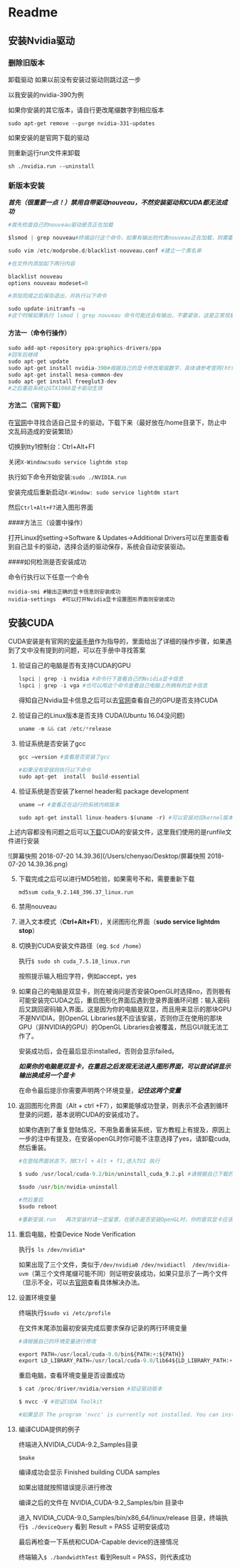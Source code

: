 # Readme



## 安装Nvidia驱动



### 删除旧版本



卸载驱动 如果以前没有安装过驱动则跳过这一步



以我安装的nvidia-390为例

 

如果你安装的其它版本，请自行更改尾缀数字到相应版本

 

`sudo apt-get remove --purge nvidia-331-updates`

 

如果安装的是官网下载的驱动



则重新运行run文件来卸载



`sh ./nvidia.run --uninstall`



### 新版本安装



***首先（很重要一点！）禁用自带驱动nouveau，不然安装驱动和CUDA都无法成功***

```python
#首先检查自己的nouveau驱动是否正在加载

$lsmod | grep nouveau#终端运行这个命令，如果有输出则代表nouveau正在加载，则需要执行以下命令，否则跳过这段内容

sudo vim /etc/modprobe.d/blacklist-nouveau.conf #建立一个黑名单 

#在文件内添加如下两行内容

blacklist nouveau
options nouveau modeset=0

#添加完成之后保存退出，并执行以下命令

sudo update-initramfs –u
#这个时候如果执行 lsmod | grep nouveau 命令可能还会有输出，不要紧张，这是正常现象，按照官网说法，当我们重启电脑之后自带驱动才会被禁止
```





#### 方法一（命令行操作）

```python
sudo add-apt-repository ppa:graphics-drivers/ppa 
#回车后继续 
sudo apt-get update 
sudo apt-get install nvidia-390#根据自己的显卡修改尾缀数字，具体请参考官网(http://www.nvidia.com/Download/index.aspx?lang=cn)
sudo apt-get install mesa-common-dev 
sudo apt-get install freeglut3-dev 
#之后重启系统让GTX1060显卡驱动生效 
```



#### 方法二（官网下载）

在[官网](http://www.nvidia.com/Download/index.aspx?lang=cn)中寻找合适自己显卡的驱动，下载下来（最好放在/home目录下，防止中文乱码造成的安装繁琐）



切换到tty1控制台：Ctrl+Alt+F1 



关闭`X-Window`:`sudo service lightdm stop`



执行如下命令开始安装:`sudo ./NVIDIA.run` 



安装完成后重新启动`X-Window: sudo service lightdm start`



然后`Ctrl+Alt+F7`进入图形界面



####方法三（设置中操作）



打开Linux的setting->Software & Updates->Additional Drivers可以在里面查看到自己显卡的驱动，选择合适的驱动保存，系统会自动安装驱动。



####如何检测是否安装成功

命令行执行以下任意一个命令

```
nvidia-smi #输出正确的显卡信息则安装成功   
nvidia-settings  #可以打开Nvidia显卡设置图形界面则安装成功
```





## 安装CUDA



CUDA安装是有官网的[安装手册](https://docs.nvidia.com/cuda/cuda-installation-guide-linux/index.html)作为指导的，里面给出了详细的操作步骤，如果遇到了文中没有提到的问题，可以在手册中寻找答案



1. 验证自己的电脑是否有支持CUDA的GPU

   ````python
   lspci | grep -i nvidia #命令行下查看自己的Nvidia显卡信息
   lspci | grep -i vga #也可以用这个命令查看自己电脑上所拥有的显卡信息
   ````

   得知自己Nvidia显卡信息之后可以去[官网](https://developer.nvidia.com/cuda-gpus)查看自己的GPU是否支持CUDA

2. 验证自己的Linux版本是否支持 CUDA(Ubuntu 16.04没问题)

   ```python
   uname -m && cat /etc/*release
   ```

3. 验证系统是否安装了gcc

   ```python
   gcc –version #查看是否安装了gcc
   
   #如果没有安装则执行以下命令
   sudo apt-get  install  build-essential
   ```

4. 验证系统是否安装了kernel header和 package development

   ```python
   uname –r #查看正在运行的系统内核版本
   
   sudo apt-get install linux-headers-$(uname -r) #可以安装对应kernel版本的kernel header和package development
   ```

   

上述内容都没有问题之后可以[下载](https://developer.nvidia.com/cuda-zone)CUDA的安装文件，这里我们使用的是runfile文件进行安装





![屏幕快照 2018-07-20 14.39.36](/Users/chenyao/Desktop/屏幕快照 2018-07-20 14.39.36.png)



5. 下载完成之后可以进行MD5检验，如果需号不和，需要重新下载

   `md5sum cuda_9.2.148_396.37_linux.run`

6. 禁用nouveau

7. 进入文本模式（**Ctrl+Alt+F1**），关闭图形化界面（**sudo service lightdm stop**）

8. 切换到CUDA安装文件路径（eg. `$cd /home`）

   执行`$ sudo sh cuda_7.5.18_linux.run`

   按照提示输入相应字符，例如accept，yes

9. 如果自己的电脑是双显卡，则在被询问是否安装OpenGL时选择no，否则极有可能安装完CUDA之后，重启图形化界面后遇到登录界面循环问题：输入密码后又跳回密码输入界面。这是因为你的电脑是双显，而且用来显示的那块GPU不是NVIDIA，则OpenGL Libraries就不应该安装，否则你正在使用的那块GPU（非NVIDIA的GPU）的OpenGL Libraries会被覆盖，然后GUI就无法工作了。

   安装成功后，会在最后显示installed，否则会显示failed。

   ***如果你的电脑是双显卡，在重启之后发现无法进入图形界面，可以尝试讲显示输出换成另一个显卡***

   在命令最后提示你需要声明两个环境变量，***记住这两个变量***

10. 返回图形化界面（Alt + ctrl +F7），如果能够成功登录，则表示不会遇到循环登录的问题，基本说明CUDA的安装成功了。

    如果你遇到了重复登陆情况，不用急着重装系统，官方教程上有提及，原因上一步的注中有提及，在安装openGL时你可能不注意选择了yes，请卸载cuda,然后重装。

    ```python
    #在登陆界面状态下，按Ctrl + Alt + f1,进入TUI 执行
    
    $ sudo /usr/local/cuda-9.2/bin/uninstall_cuda_9.2.pl #请根据自己下载的文件修改
    
    $sudo /usr/bin/nvidia-uninstall 
    
    #然后重启  
    $sudo reboot 
    
    #重新安装.run   再次安装时请一定留意，在提示是否安装OpenGL时，你的是双显卡应该选则n
    ```

    

11. 重启电脑，检查Device Node Verification

    执行`$ ls /dev/nvidia*`

    如果出现了三个文件，类似于`/dev/nvidia0 /dev/nvidiactl  /dev/nvidia-uvm`（第三个文件尾缀可能不同）则证明安装成功，如果只显示了一两个文件（显示不全，可以去[官网](https://docs.nvidia.com/cuda/cuda-installation-guide-linux/index.html#runfile-installation)查看具体解决办法。

12. 设置环境变量

    终端执行`$sudo vi /etc/profile`

    在文件末尾添加最初安装完成后要求保存记录的两行环境变量

    ```python
    #请根据自己的环境变量进行修改
    
    export PATH=/usr/local/cuda-9.0/bin${PATH:+:${PATH}}
    export LD_LIBRARY_PATH=/usr/local/cuda-9.0/lib64${LD_LIBRARY_PATH:+:${LD_LIBRARY_PATH}}
    ```

    重启电脑，查看环境变量是否设置成功

    ```python
    $ cat /proc/driver/nvidia/version #验证驱动版本
    
    $ nvcc -V #验证CUDA Toolkit
    
    #如果显示 The program 'nvcc' is currently not installed. You can install it by typing:sudo apt-get install nvidia-cuda-toolkit 则说明环境变量没有配置成功，请重新配置
    ```

13. 编译CUDA提供的例子

    

    终端进入NVIDIA_CUDA-9.2_Samples目录

    

    `$make`

    

    编译成功会显示 Finished building CUDA samples

    

    如果出错就按照错误提示进行修改

    

    编译之后的文件在 NVIDIA_CUDA-9.2_Samples/bin 目录中

    

    进入 NVIDIA_CUDA-9.0_Samples/bin/x86_64/linux/release 目录，终端执行`$ ./deviceQuery` 看到 Result = PASS 证明安装成功

    

    最后再检查一下系统和CUDA-Capable device的连接情况 

    终端输入`$ ./bandwidthTest` 看到Result = PASS，则代表成功 
